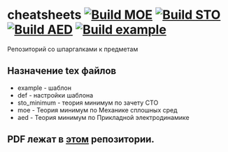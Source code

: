 # cheatsheets [![Build MOE](https://github.com/rf-slf-4x1/cheatsheets/actions/workflows/moe.yml/badge.svg)](https://github.com/rf-slf-4x1/cheatsheets/actions/workflows/moe.yml) [![Build STO](https://github.com/rf-slf-4x1/cheatsheets/actions/workflows/sto_minimum.yml/badge.svg)](https://github.com/rf-slf-4x1/cheatsheets/actions/workflows/sto_minimum.yml) [![Build AED](https://github.com/rf-slf-4x1/cheatsheets/actions/workflows/aed.yml/badge.svg)](https://github.com/rf-slf-4x1/cheatsheets/actions/workflows/aed.yml) [![Build example](https://github.com/rf-slf-4x1/cheatsheets/actions/workflows/example.yml/badge.svg)](https://github.com/rf-slf-4x1/cheatsheets/actions/workflows/example.yml)
Репозиторий со шпаргалками к предметам

## Назначение tex файлов
* example - шаблон
* def - настройки шаблона
* sto_minimum - теория минимум по зачету СТО
* moe - Теория минимум по Механике сплошных сред
* aed - Теория минимум по Прикладной электродинамике

## PDF лежат в [этом](https://github.com/rf-slf-4x1/cheatsheets-pdf) репозитории.
